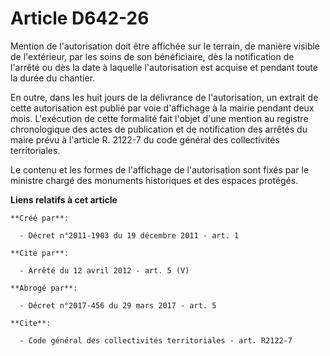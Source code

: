# Article D642-26

Mention de l'autorisation doit être affichée sur le terrain, de manière visible de l'extérieur, par les soins de son
bénéficiaire, dès la notification de l'arrêté ou dès la date à laquelle l'autorisation est acquise et pendant toute la durée
du chantier. 

En outre, dans les huit jours de la délivrance de l'autorisation, un extrait de cette autorisation est publié par voie
d'affichage à la mairie pendant deux mois. L'exécution de cette formalité fait l'objet d'une mention au registre
chronologique des actes de publication et de notification des arrêtés du maire prévu à l'article R. 2122-7 du code général
des collectivités territoriales. 

Le contenu et les formes de l'affichage de l'autorisation sont fixés par le ministre chargé des monuments historiques et des
espaces protégés.

**Liens relatifs à cet article**

	**Créé par**:

	  - Décret n°2011-1903 du 19 décembre 2011 - art. 1

	**Cité par**:

	  - Arrêté du 12 avril 2012 - art. 5 (V)

	**Abrogé par**:

	  - Décret n°2017-456 du 29 mars 2017 - art. 5

	**Cite**:

	  - Code général des collectivités territoriales - art. R2122-7
